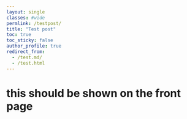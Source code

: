 ```yaml
---
layout: single
classes: #wide
permlink: /testpost/
title: "Test post"
toc: true
toc_sticky: false
author_profile: true
redirect_from:
  - /test.md/
  - /test.html
---
```


# this should be shown on the front page 